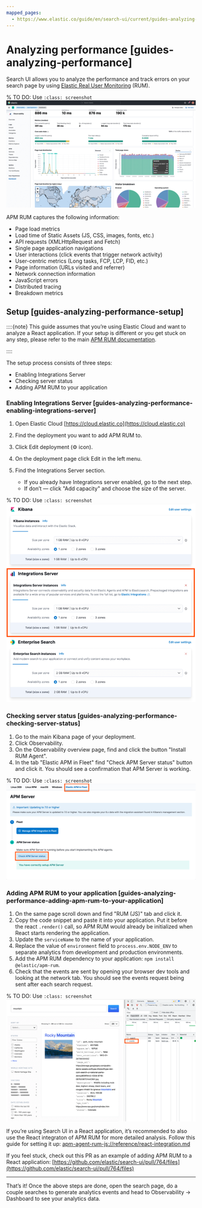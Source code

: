 ```yaml
---
mapped_pages:
  - https://www.elastic.co/guide/en/search-ui/current/guides-analyzing-performance.html
---
```


# Analyzing performance [guides-analyzing-performance]

Search UI allows you to analyze the performance and track errors on your search page by using [Elastic Real User Monitoring](https://www.elastic.co/observability/real-user-monitoring) (RUM).

% TO DO: Use `:class: screenshot`
![RUM dashboard](images/dashboard.png)

APM RUM captures the following information:

- Page load metrics
- Load time of Static Assets (JS, CSS, images, fonts, etc.)
- API requests (XMLHttpRequest and Fetch)
- Single page application navigations
- User interactions (click events that trigger network activity)
- User-centric metrics (Long tasks, FCP, LCP, FID, etc.)
- Page information (URLs visited and referrer)
- Network connection information
- JavaScript errors
- Distributed tracing
- Breakdown metrics

## Setup [guides-analyzing-performance-setup]

::::{note}
This guide assumes that you’re using Elastic Cloud and want to analyze a React application. If your setup is different or you get stuck on any step, please refer to the main [APM RUM documentation](apm-agent-rum-js://reference/index.md).

::::

The setup process consists of three steps:

- Enabling Integrations Server
- Checking server status
- Adding APM RUM to your application

### Enabling Integrations Server [guides-analyzing-performance-enabling-integrations-server]

1. Open Elastic Cloud [https://cloud.elastic.co](https://cloud.elastic.co)
2. Find the deployment you want to add APM RUM to.
3. Click Edit deployment (⚙ icon).
4. On the deployment page click Edit in the left menu.
5. Find the Integrations Server section.

   - If you already have Integrations server enabled, go to the next step.
   - If don’t — click "Add capacity" and choose the size of the server.

% TO DO: Use `:class: screenshot`
![Integrations Server](images/integrations-server.png)

### Checking server status [guides-analyzing-performance-checking-server-status]

1. Go to the main Kibana page of your deployment.
2. Click Observability.
3. On the Observability overview page, find and click the button "Install RUM Agent".
4. In the tab "Elastic APM in Fleet" find "Check APM Server status" button and click it. You should see a confirmation that APM Server is working.

% TO DO: Use `:class: screenshot`
![Server status](images/server-status.png)

### Adding APM RUM to your application [guides-analyzing-performance-adding-apm-rum-to-your-application]

1. On the same page scroll down and find "RUM (JS)" tab and click it.
2. Copy the code snippet and paste it into your application. Put it before the react `.render()` call, so APM RUM would already be initialized when React starts rendering the application.
3. Update the `serviceName` to the name of your application.
4. Replace the value of `environment` field to `process.env.NODE_ENV` to separate analytics from development and production environments.
5. Add the APM RUM dependency to your application: `npm install @elastic/apm-rum`.
6. Check that the events are sent by opening your browser dev tools and looking at the network tab. You should see the events request being sent after each search request.

% TO DO: Use `:class: screenshot`
![Server status](images/events-request.png)

If you’re using Search UI in a React application, it’s recommended to also use the React integraton of APM RUM for more detailed analysis. Follow this guide for setting it up: [apm-agent-rum-js://reference/react-integration.md](apm-agent-rum-js://reference/react-integration.md)

If you feel stuck, check out this PR as an example of adding APM RUM to a React application: [https://github.com/elastic/search-ui/pull/764/files](https://github.com/elastic/search-ui/pull/764/files)

<hr>
That’s it! Once the above steps are done, open the search page, do a couple searches to generate analytics events and head to Observability → Dashboard to see your analytics data.
